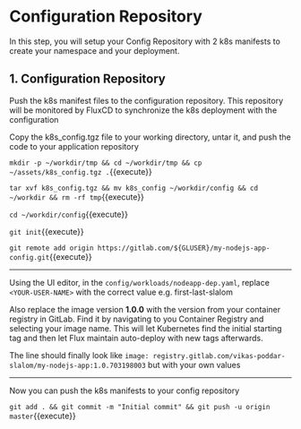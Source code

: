 # Configuration Repository

In this step, you will setup your Config Repository with 2 k8s manifests to create your namespace and your deployment.

## 1. Configuration Repository

Push the k8s manifest files to the configuration repository. This repository will be monitored by FluxCD to synchronize the k8s deployment with the configuration

Copy the k8s_config.tgz file to your working directory, untar it, and push the code to your application repository

`mkdir -p ~/workdir/tmp && cd ~/workdir/tmp && cp ~/assets/k8s_config.tgz .`{{execute}}

`tar xvf k8s_config.tgz && mv k8s_config ~/workdir/config && cd ~/workdir && rm -rf tmp`{{execute}}

`cd ~/workdir/config`{{execute}}

`git init`{{execute}}

`git remote add origin https://gitlab.com/${GLUSER}/my-nodejs-app-config.git`{{execute}}

---

Using the UI editor, in the `config/workloads/nodeapp-dep.yaml`, replace `<YOUR-USER-NAME>` with the correct value e.g. first-last-slalom

Also replace the image version **1.0.0** with the version from your container registry in GitLab. Find it by navigating to you Container Registry and selecting your image name. This will let Kubernetes find the initial starting tag and then let Flux maintain auto-deploy with new tags afterwards.

The line should finally look like `image: registry.gitlab.com/vikas-poddar-slalom/my-nodejs-app:1.0.703198003` but with your own values

---

Now you can push the k8s manifests to your config repository

`git add . && git commit -m "Initial commit" && git push -u origin master`{{execute}}
